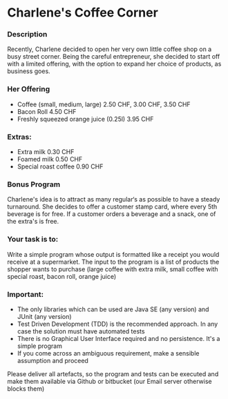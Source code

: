 # Charlene's Coffee Corner

### Description
Recently, Charlene decided to open her very own little coffee shop on a busy street corner.
Being the careful entrepreneur, she decided to start off with a limited offering, with the option to expand her choice of products, as
business goes.

### Her Offering
- Coffee (small, medium, large) 2.50 CHF, 3.00 CHF, 3.50 CHF
- Bacon Roll 4.50 CHF
- Freshly squeezed orange juice (0.25l) 3.95 CHF

### Extras:
- Extra milk 0.30 CHF
- Foamed milk 0.50 CHF
- Special roast coffee 0.90 CHF

### Bonus Program
Charlene's idea is to attract as many regular‘s as possible to have a steady turnaround.
She decides to offer a customer stamp card, where every 5th beverage is for free.
If a customer orders a beverage and a snack, one of the extra's is free.

### Your task is to:
Write a simple program whose output is formatted like a receipt you would receive at a supermarket.
The input to the program is a list of products the shopper wants to purchase (large coffee with extra milk, small coffee with special roast,
bacon roll, orange juice)

### Important:
- The only libraries which can be used are Java SE (any version) and JUnit (any version)
- Test Driven Development (TDD) is the recommended approach. In any case the solution must have automated tests
- There is no Graphical User Interface required and no persistence. It's a simple program
- If you come across an ambiguous requirement, make a sensible assumption and proceed

Please deliver all artefacts, so the program and tests can be executed and make them available via Github or bitbucket (our
Email server otherwise blocks them)